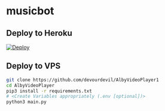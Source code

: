 # musicbot


## Deploy to Heroku

[![Deploy](https://www.herokucdn.com/deploy/button.svg)](https://heroku.com/deploy?template=https://github.com/devourdevil/AlbyVideoPlayer1)

## Deploy to VPS

```sh
git clone https://github.com/devourdevil/AlbyVideoPlayer1
cd AlbyVideoPlayer
pip3 install -r requirements.txt
# <Create Variables appropriately (.env [optional])>
python3 main.py
```
